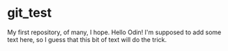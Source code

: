 # git_test
My first repository, of many, I hope.
Hello Odin!
I'm supposed to add some text here, so I guess that this bit of text will do the trick.
